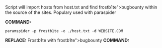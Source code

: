 
Script will import hosts from host.txt and find frostb1te">bugbounty within the source of the sites. Populary used with paraspider

<b>COMMAND: </b>
```
paramspider -p frostb1te -o ./host.txt -d WEBSITE.COM
```
<b>REPLACE:</b> Frostb1te with frostb1te">bugbounty
<b>COMMAND:</b>
```python3 Find_HTML_inj.py
```

